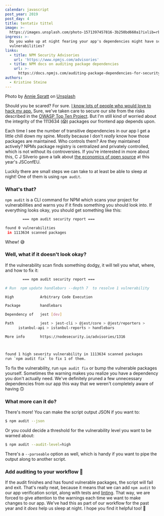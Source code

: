 ```yaml
---
calendar: javascript
post_year: 2019
post_day: 4
title: tentativ tittel
image: >-
  https://images.unsplash.com/photo-1571397457816-3b250bd660a1?ixlib=rb-1.2.1&ixid=eyJhcHBfaWQiOjEyMDd9&auto=format&fit=crop&w=2775&q=80
ingress: >-
  Do you wake up at night fearing your app's dependencies might have scary
  vulnerabilities?
links:
  - title: NPM Security Advisories
    url: 'https://www.npmjs.com/advisories'
  - title: NPM docs on auditing package dependencies
    url: >-
      https://docs.npmjs.com/auditing-package-dependencies-for-security-vulnerabilities
authors:
  - Kristine Steine
---
```

Photo by [Annie Spratt](https://unsplash.com/@anniespratt?utm_source=unsplash&utm_medium=referral&utm_content=creditCopyText) on [Unsplash](https://unsplash.com/)

Should you be scared? For sure. [I know lots of people who would love to hack my app.](https://security.christmas/) Sure, we've taken care to secure our site from the risks described in the [OWASP Top Ten Project](https://www.owasp.org/index.php/Category:OWASP_Top_Ten_Project). But I'm still kind of worried about the integrity of the 1113634 (:scream:) packages our frontend app depends upon.

Each time I see the number of transitive dependencies in our app I get a little chill down my spine. Mostly because I don't _really_ know how those packages are maintained. Who controls them? Are they maintained actively? NPMs package registry is centralized and privately controlled, which is not without its controversies. If you're interested in more about this, C J Silverio gave a talk about [the economics of open source](https://2019.jsconf.eu/c-j-silverio/the-economics-of-open-source.html) at this year's JSConfEU.

Luckily there are small steps we can take to at least be able to sleep at night! One of them is using `npm audit`.

### What's that?

`npm audit` is a CLI command for NPM which scans your project for vulnerabilities and warns you if it finds something you should look into. If everything looks okay, you should get something like this:

```sh
        === npm audit security report ===

found 0 vulnerabilities
 in 1113634 scanned packages
```

Whew! :sweat_smile:

### Well, what if it doesn't look okay?

If the vulnerability scan finds something dodgy, it will tell you what, where, and how to fix it:

```sh
        === npm audit security report ===                        

# Run  npm update handlebars --depth 7  to resolve 1 vulnerability

High            Arbitrary Code Execution                                      

Package         handlebars                                                    

Dependency of   jest [dev]                                                    

Path            jest > jest-cli > @jest/core > @jest/reporters >              
      istanbul-api > istanbul-reports > handlebars                  

More info       https://nodesecurity.io/advisories/1316                       



found 1 high severity vulnerability in 1113634 scanned packages
run `npm audit fix` to fix 1 of them.
```

To fix the vulnerability, run `npm audit fix` or bump the vulnerable packages yourself. Sometimes the warning makes you realize you have a dependency you don't actually need. We've definitely pruned a few unnecessary dependencies from our app this way that we weren't completely aware of having :upside_down_face:

### What more can it do?

There's more! You can make the script output JSON if you want to:

```sh
$ npm audit --json
```

Or you could decide a threshold for the vulnerability level you want to be warned about:

```sh
$ npm audit --audit-level=high
```

There's a `--parseable` option as well, which is handy if you want to pipe the output along to another script.

### Add auditing to your workflow :eyes:

If the audit finishes and has found vulnerable packages, the script will fail and exit. That's really neat, because it means that we can add `npm audit` to our app verification script, along with tests and [linting](https://javascript.christmas/2018/7). That way, we are forced to give attention to the warnings each time we want to make changes to our app. We've had this as part of our workflow for the past year and it _does_ help us sleep at night. I hope you find it helpful too! :raised_hands:
